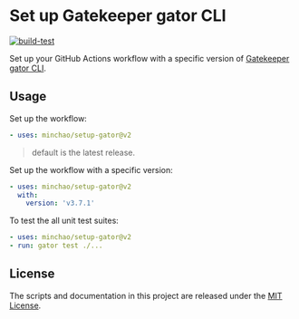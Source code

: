 # Set up Gatekeeper gator CLI

[![build-test](https://github.com/minchao/setup-gator/actions/workflows/test.yml/badge.svg?branch=main)](https://github.com/minchao/setup-gator/actions/workflows/test.yml)

Set up your GitHub Actions workflow with a specific version of [Gatekeeper gator CLI](https://open-policy-agent.github.io/gatekeeper/website/docs/gator).

## Usage

Set up the workflow:

```yaml
- uses: minchao/setup-gator@v2
```

> default is the latest release.

Set up the workflow with a specific version:

```yaml
- uses: minchao/setup-gator@v2
  with:
    version: 'v3.7.1'
```

To test the all unit test suites:

```yaml
- uses: minchao/setup-gator@v2
- run: gator test ./...
```

## License

The scripts and documentation in this project are released under the [MIT License](LICENSE).
